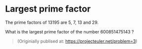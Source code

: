 # Largest prime factor

The prime factors of 13195 are 5, 7, 13 and 29.

What is the largest prime factor of the number 600851475143 ?

> (Originially publised at: https://projecteuler.net/problem=3)

